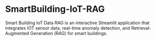 # SmartBuilding-IoT-RAG
Smart Building IoT Data RAG is an interactive Streamlit application that integrates IOT sensor data, real-time anomaly detection, and Retrieval-Augmented Generation (RAG) for smart buildings.

